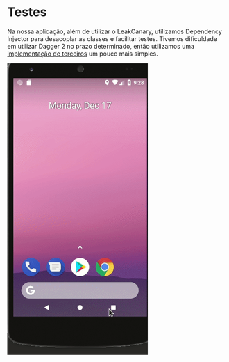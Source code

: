 # Testes

Na nossa aplicação, além de utilizar o LeakCanary, utilizamos Dependency Injector para desacoplar as classes e facilitar testes. Tivemos dificuldade em utilizar Dagger 2 no prazo determinado, então utilizamos uma [implementação de terceiros](https://github.com/strvcom/dundee/tree/master) um pouco mais simples.

![Alt Text](https://raw.githubusercontent.com/irbp/parking-app-if710/master/img/LeakCanary.gif)
